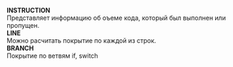 **INSTRUCTION**  
Представляет информацию об оъеме кода, который был выполнен или пропущен.  
**LINE**  
Можно расчитать покрытие по каждой из строк.  
**BRANCH**  
Покрытие по ветвям if, switch